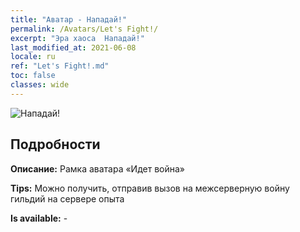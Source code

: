 ```yaml
---
title: "Аватар - Нападай!"
permalink: /Avatars/Let's Fight!/
excerpt: "Эра хаоса  Нападай!"
last_modified_at: 2021-06-08
locale: ru
ref: "Let's Fight!.md"
toc: false
classes: wide
---
```

 ![Нападай!](/images/a/avatarFrame_84.png)

## Подробности

 **Описание:** Рамка аватара «Идет война» 

 **Tips:** Можно получить, отправив вызов на межсерверную войну гильдий на сервере опыта 

 **Is available:**  - 

